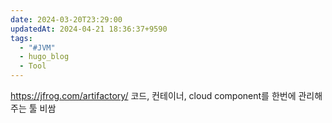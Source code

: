 ```yaml
---
date: 2024-03-20T23:29:00
updatedAt: 2024-04-21 18:36:37+9590
tags:
  - "#JVM"
  - hugo_blog
  - Tool
---
```

https://jfrog.com/artifactory/
코드, 컨테이너, cloud component를 한번에 관리해주는 툴
비쌈